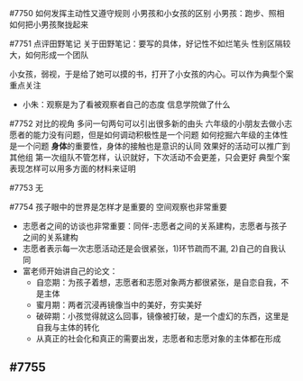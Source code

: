 #7750
如何发挥主动性又遵守规则
小男孩和小女孩的区别
小男孩：跑步、照相
如何把小男孩聚拢起来

#7751
点评田野笔记
关于田野笔记：要写的具体，好记性不如烂笔头
性别区隔较大，如何形成一个团队

小女孩，弱视，于是给了她可以摸的书，打开了小女孩的内心。可以作为典型个案重点关注

- 小朱：观察是为了看被观察者自己的态度
信息学院做了什么

#7752
对比的视角
多问一句两句可以引出很多新的由头
六年级的小朋友去做小志愿者的能力没有问题，但是如何调动积极性是一个问题
如何挖掘六年级的主体性是一个问题
**身体**的重要性，身体的接触也是意识的认同
效果好的活动可以推广到其他组
第一次组队不管怎样，认识就好，下次活动不会更差，只会更好
典型个案表现怎样可以用多方面的材料来证明

#7753
无

#7754
孩子眼中的世界是怎样才是重要的
空间观察也非常重要
- 志愿者之间的访谈也非常重要：同伴-志愿者之间的关系建构，志愿者与孩子之间的关系建构
- 志愿者表示每一次志愿活动还是会很紧张，1)环节疏而不漏, 2)自己的自我认同
- 富老师开始讲自己的论文：
   - 自恋期：为孩子着想，志愿者和志愿对象两方都很紧张，是自恋自我，不是主体
   - 蜜月期：两者沉浸再镜像当中的美好，夯实美好
   - 破碎期：小孩觉得就这么回事，镜像被打破，是一个虚幻的东西，这里是自我与主体的转化
   - 从真正的社会化和真正的需要出发，志愿者和志愿对象的主体都在形成

#7755
- 